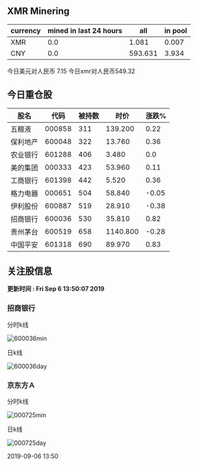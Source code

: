 ## XMR Minering

|currency|mined in last 24 hours|all|in pool|
|---|---|---|---|
|XMR|0.0|1.081|0.007|
|CNY|0.0|593.631|3.934|

今日美元对人民币 7.15	今日xmr对人民币549.32


## 今日重仓股 

|股名|代码|被持数|时价|涨跌%|
|---|---|---|---|---|
|五粮液|000858|311|139.200|0.22|
|保利地产|600048|322|13.760|0.36|
|农业银行|601288|406|3.480|0.0|
|美的集团|000333|423|53.960|0.11|
|工商银行|601398|442|5.520|0.36|
|格力电器|000651|504|58.840|-0.05|
|伊利股份|600887|519|28.910|-0.38|
|招商银行|600036|530|35.810|0.82|
|贵州茅台|600519|658|1140.800|-0.28|
|中国平安|601318|690|89.970|0.83|

## 关注股信息
**更新时间 : Fri Sep  6 13:50:07 2019**
### 招商银行 
分时k线

![600036min](http://image.sinajs.cn/newchart/min/n/sh600036.gif)

日k线

![600036day](http://image.sinajs.cn/newchart/daily/n/sh600036.gif)

### 京东方Ａ 
分时k线

![000725min](http://image.sinajs.cn/newchart/min/n/sz000725.gif)

日k线

![000725day](http://image.sinajs.cn/newchart/daily/n/sz000725.gif)

2019-09-06 13:50